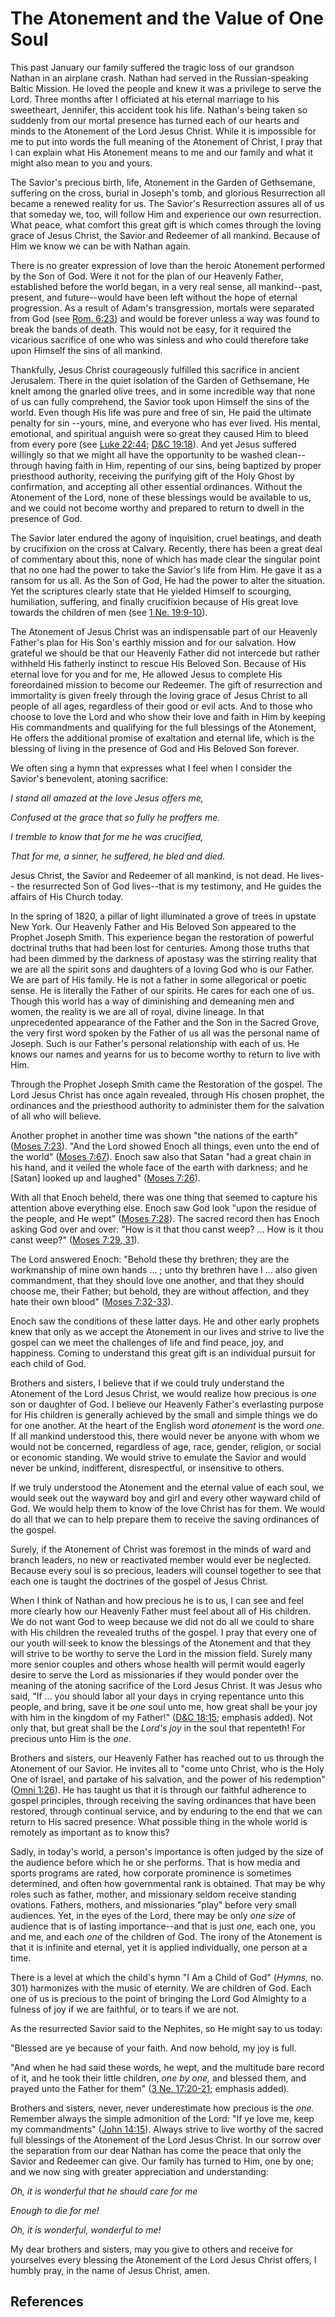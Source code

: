 # The Atonement and the Value of One Soul

This past January our family suffered the tragic loss of our grandson Nathan
in an airplane crash. Nathan had served in the Russian-speaking Baltic
Mission. He loved the people and knew it was a privilege to serve the Lord.
Three months after I officiated at his eternal marriage to his sweetheart,
Jennifer, this accident took his life. Nathan's being taken so suddenly from
our mortal presence has turned each of our hearts and minds to the Atonement
of the Lord Jesus Christ. While it is impossible for me to put into words the
full meaning of the Atonement of Christ, I pray that I can explain what His
Atonement means to me and our family and what it might also mean to you and
yours.

The Savior's precious birth, life, Atonement in the Garden of Gethsemane,
suffering on the cross, burial in Joseph's tomb, and glorious Resurrection all
became a renewed reality for us. The Savior's Resurrection assures all of us
that someday we, too, will follow Him and experience our own resurrection.
What peace, what comfort this great gift is which comes through the loving
grace of Jesus Christ, the Savior and Redeemer of all mankind. Because of Him
we know we can be with Nathan again.

There is no greater expression of love than the heroic Atonement performed by
the Son of God. Were it not for the plan of our Heavenly Father, established
before the world began, in a very real sense, all mankind--past, present, and
future--would have been left without the hope of eternal progression. As a
result of Adam's transgression, mortals were separated from God (see [Rom.
6:23](/scriptures/nt/rom/6.23?lang=eng#22)) and would be forever unless a way
was found to break the bands of death. This would not be easy, for it required
the vicarious sacrifice of one who was sinless and who could therefore take
upon Himself the sins of all mankind.

Thankfully, Jesus Christ courageously fulfilled this sacrifice in ancient
Jerusalem. There in the quiet isolation of the Garden of Gethsemane, He knelt
among the gnarled olive trees, and in some incredible way that none of us can
fully comprehend, the Savior took upon Himself the sins of the world. Even
though His life was pure and free of sin, He paid the ultimate penalty for sin
--yours, mine, and everyone who has ever lived. His mental, emotional, and
spiritual anguish were so great they caused Him to bleed from every pore (see
[Luke 22:44](/scriptures/nt/luke/22.44?lang=eng#43); [D&amp;C
19:18](/scriptures/dc-testament/dc/19.18?lang=eng#17)). And yet Jesus suffered
willingly so that we might all have the opportunity to be washed clean--
through having faith in Him, repenting of our sins, being baptized by proper
priesthood authority, receiving the purifying gift of the Holy Ghost by
confirmation, and accepting all other essential ordinances. Without the
Atonement of the Lord, none of these blessings would be available to us, and
we could not become worthy and prepared to return to dwell in the presence of
God.

The Savior later endured the agony of inquisition, cruel beatings, and death
by crucifixion on the cross at Calvary. Recently, there has been a great deal
of commentary about this, none of which has made clear the singular point that
no one had the power to take the Savior's life from Him. He gave it as a
ransom for us all. As the Son of God, He had the power to alter the situation.
Yet the scriptures clearly state that He yielded Himself to scourging,
humiliation, suffering, and finally crucifixion because of His great love
towards the children of men (see [1 Ne.
19:9-10](/scriptures/bofm/1-ne/19.9-10?lang=eng#8)).

The Atonement of Jesus Christ was an indispensable part of our Heavenly
Father's plan for His Son's earthly mission and for our salvation. How
grateful we should be that our Heavenly Father did not intercede but rather
withheld His fatherly instinct to rescue His Beloved Son. Because of His
eternal love for you and for me, He allowed Jesus to complete His foreordained
mission to become our Redeemer. The gift of resurrection and immortality is
given freely through the loving grace of Jesus Christ to all people of all
ages, regardless of their good or evil acts. And to those who choose to love
the Lord and who show their love and faith in Him by keeping His commandments
and qualifying for the full blessings of the Atonement, He offers the
additional promise of exaltation and eternal life, which is the blessing of
living in the presence of God and His Beloved Son forever.

We often sing a hymn that expresses what I feel when I consider the Savior's
benevolent, atoning sacrifice:

_I stand all amazed at the love Jesus offers me,_

_Confused at the grace that so fully he proffers me._

_I tremble to know that for me he was crucified,_

_That for me, a sinner, he suffered, he bled and died._

Jesus Christ, the Savior and Redeemer of all mankind, is not dead. He lives--
the resurrected Son of God lives--that is my testimony, and He guides the
affairs of His Church today.

In the spring of 1820, a pillar of light illuminated a grove of trees in
upstate New York. Our Heavenly Father and His Beloved Son appeared to the
Prophet Joseph Smith. This experience began the restoration of powerful
doctrinal truths that had been lost for centuries. Among those truths that had
been dimmed by the darkness of apostasy was the stirring reality that we are
all the spirit sons and daughters of a loving God who is our Father. We are
part of His family. He is not a father in some allegorical or poetic sense. He
is literally the Father of our spirits. He cares for each one of us. Though
this world has a way of diminishing and demeaning men and women, the reality
is we are all of royal, divine lineage. In that unprecedented appearance of
the Father and the Son in the Sacred Grove, the very first word spoken by the
Father of us all was the personal name of Joseph. Such is our Father's
personal relationship with each of us. He knows our names and yearns for us to
become worthy to return to live with Him.

Through the Prophet Joseph Smith came the Restoration of the gospel. The Lord
Jesus Christ has once again revealed, through His chosen prophet, the
ordinances and the priesthood authority to administer them for the salvation
of all who will believe.

Another prophet in another time was shown "the nations of the earth" ([Moses
7:23](/scriptures/pgp/moses/7.23?lang=eng#22)). "And the Lord showed Enoch all
things, even unto the end of the world" ([Moses
7:67](/scriptures/pgp/moses/7.67?lang=eng#66)). Enoch saw also that Satan "had
a great chain in his hand, and it veiled the whole face of the earth with
darkness; and he [Satan] looked up and laughed" ([Moses
7:26](/scriptures/pgp/moses/7.26?lang=eng#25)).

With all that Enoch beheld, there was one thing that seemed to capture his
attention above everything else. Enoch saw God look "upon the residue of the
people, and He wept" ([Moses 7:28](/scriptures/pgp/moses/7.28?lang=eng#27)).
The sacred record then has Enoch asking God over and over: "How is it that
thou canst weep? ... How is it thou canst weep?" ([Moses 7:29,
31](/scriptures/pgp/moses/7.29,31?lang=eng#28)).

The Lord answered Enoch: "Behold these thy brethren; they are the workmanship
of mine own hands ... ; unto thy brethren have I ... also given commandment, that
they should love one another, and that they should choose me, their Father;
but behold, they are without affection, and they hate their own blood" ([Moses
7:32-33](/scriptures/pgp/moses/7.32-33?lang=eng#31)).

Enoch saw the conditions of these latter days. He and other early prophets
knew that only as we accept the Atonement in our lives and strive to live the
gospel can we meet the challenges of life and find peace, joy, and happiness.
Coming to understand this great gift is an individual pursuit for each child
of God.

Brothers and sisters, I believe that if we could truly understand the
Atonement of the Lord Jesus Christ, we would realize how precious is _one_ son
or daughter of God. I believe our Heavenly Father's everlasting purpose for
His children is generally achieved by the small and simple things we do for
one another. At the heart of the English word _atonement_ is the word _one._
If all mankind understood this, there would never be anyone with whom we would
not be concerned, regardless of age, race, gender, religion, or social or
economic standing. We would strive to emulate the Savior and would never be
unkind, indifferent, disrespectful, or insensitive to others.

If we truly understood the Atonement and the eternal value of each soul, we
would seek out the wayward boy and girl and every other wayward child of God.
We would help them to know of the love Christ has for them. We would do all
that we can to help prepare them to receive the saving ordinances of the
gospel.

Surely, if the Atonement of Christ was foremost in the minds of ward and
branch leaders, no new or reactivated member would ever be neglected. Because
every soul is so precious, leaders will counsel together to see that each one
is taught the doctrines of the gospel of Jesus Christ.

When I think of Nathan and how precious he is to us, I can see and feel more
clearly how our Heavenly Father must feel about all of His children. We do not
want God to weep because we did not do all we could to share with His children
the revealed truths of the gospel. I pray that every one of our youth will
seek to know the blessings of the Atonement and that they will strive to be
worthy to serve the Lord in the mission field. Surely many more senior couples
and others whose health will permit would eagerly desire to serve the Lord as
missionaries if they would ponder over the meaning of the atoning sacrifice of
the Lord Jesus Christ. It was Jesus who said, "If ... you should labor all your
days in crying repentance unto this people, and bring, save it be _one_ soul
unto me, how great shall be your joy with him in the kingdom of my Father!"
([D&amp;C 18:15](/scriptures/dc-testament/dc/18.15?lang=eng#14); emphasis
added). Not only that, but great shall be the _Lord's joy_ in the soul that
repenteth! For precious unto Him is the _one._

Brothers and sisters, our Heavenly Father has reached out to us through the
Atonement of our Savior. He invites all to "come unto Christ, who is the Holy
One of Israel, and partake of his salvation, and the power of his redemption"
([Omni 1:26](/scriptures/bofm/omni/1.26?lang=eng#25)). He has taught us that
it is through our faithful adherence to gospel principles, through receiving
the saving ordinances that have been restored, through continual service, and
by enduring to the end that we can return to His sacred presence. What
possible thing in the whole world is remotely as important as to know this?

Sadly, in today's world, a person's importance is often judged by the size of
the audience before which he or she performs. That is how media and sports
programs are rated, how corporate prominence is sometimes determined, and
often how governmental rank is obtained. That may be why roles such as father,
mother, and missionary seldom receive standing ovations. Fathers, mothers, and
missionaries "play" before very small audiences. Yet, in the eyes of the Lord,
there may be only _one size_ of audience that is of lasting importance--and
that is just _one,_ each one, you and me, and each _one_ of the children of
God. The irony of the Atonement is that it is infinite and eternal, yet it is
applied individually, one person at a time.

There is a level at which the child's hymn "I Am a Child of God" (_Hymns,_ no.
301) harmonizes with the music of eternity. We are children of God. Each one
of us is precious to the point of bringing the Lord God Almighty to a fulness
of joy if we are faithful, or to tears if we are not.

As the resurrected Savior said to the Nephites, so He might say to us today:

"Blessed are ye because of your faith. And now behold, my joy is full.

"And when he had said these words, he wept, and the multitude bare record of
it, and he took their little children, _one by one,_ and blessed them, and
prayed unto the Father for them" ([3 Ne.
17:20-21](/scriptures/bofm/3-ne/17.20-21?lang=eng#19); emphasis added).

Brothers and sisters, never, never underestimate how precious is the _one._
Remember always the simple admonition of the Lord: "If ye love me, keep my
commandments" ([John 14:15](/scriptures/nt/john/14.15?lang=eng#14)). Always
strive to live worthy of the sacred full blessings of the Atonement of the
Lord Jesus Christ. In our sorrow over the separation from our dear Nathan has
come the peace that only the Savior and Redeemer can give. Our family has
turned to Him, one by one; and we now sing with greater appreciation and
understanding:

_Oh, it is wonderful that he should care for me_

_Enough to die for me!_

_Oh, it is wonderful, wonderful to me!_

My dear brothers and sisters, may you give to others and receive for
yourselves every blessing the Atonement of the Lord Jesus Christ offers, I
humbly pray, in the name of Jesus Christ, amen.

## References

